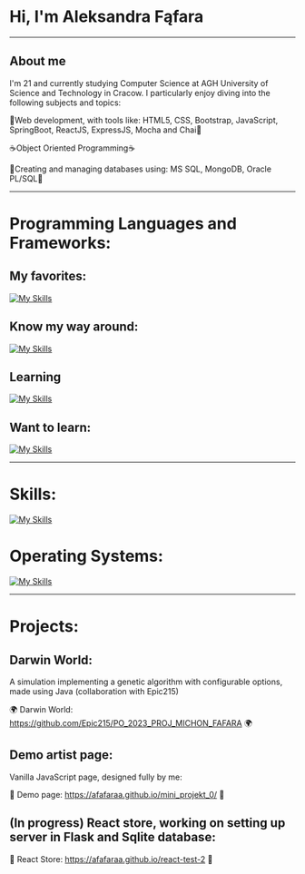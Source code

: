 # Hi, I'm Aleksandra Fąfara
---
## About me

I'm 21 and currently studying Computer Science at AGH University of Science and Technology in Cracow. I particularly enjoy diving into the following subjects and topics:

🌻Web development, with tools like: HTML5, CSS, Bootstrap, JavaScript, SpringBoot, ReactJS, ExpressJS, Mocha and Chai🌻

☕Object Oriented Programming☕

📖Creating and managing databases using: MS SQL, MongoDB, Oracle PL/SQL📖

---

# Programming Languages and Frameworks:
## My favorites:

[![My Skills](https://skillicons.dev/icons?i=js,html,css,react,java,bootstrap,spring)](https://skillicons.dev)

## Know my way around:

[![My Skills](https://skillicons.dev/icons?i=python,c)](https://skillicons.dev)

## Learning

[![My Skills](https://skillicons.dev/icons?i=mongodb,nodejs,express)](https://skillicons.dev)

## Want to learn:

[![My Skills](https://skillicons.dev/icons?i=ts,vue,nextjs)](https://skillicons.dev)

---

# Skills:

[![My Skills](https://skillicons.dev/icons?i=git,github,vite)](https://skillicons.dev)

# Operating Systems:

[![My Skills](https://skillicons.dev/icons?i=ubuntu,windows)](https://skillicons.dev)

---

# Projects:

## Darwin World:
A simulation implementing a genetic algorithm with configurable options, made using Java (collaboration with Epic215)

🌍 Darwin World: https://github.com/Epic215/PO_2023_PROJ_MICHON_FAFARA 🌍

## Demo artist page:
Vanilla JavaScript page, designed fully by me:

🎨 Demo page: https://afafaraa.github.io/mini_projekt_0/ 🎨

## (In progress) React store, working on setting up server in Flask and Sqlite database:

🐞 React Store: https://afafaraa.github.io/react-test-2 🐞

